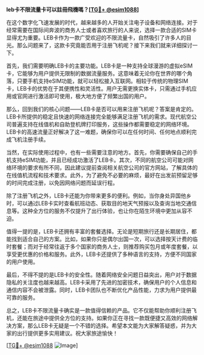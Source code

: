 **leb卡不限流量卡可以註冊飛機嗎？[[TG💪+ @esim1088](https://t.me/s/esim1088)]**

在这个数字化飞速发展的时代，越来越多的人开始关注电子设备和网络连接。对于经常需要在国际间奔波的商务人士或者喜欢旅行的人来说，选择一款合适的SIM卡显得尤为重要。LEB卡作为一款广受欢迎的不限流量卡，自然吸引了许多人的目光。那么问题来了，这款卡究竟能否用于注册飞机呢？接下来我们就来详细探讨一下。

首先，我们需要明确LEB卡的主要功能。LEB卡是一种支持全球漫游的虚拟eSIM卡，它能够为用户提供无限制的数据流量服务。这意味着无论你在世界的哪个角落，只要手机支持eSIM功能，就可以轻松接入互联网。相较于传统的物理SIM卡，LEB卡的优势在于其便携性和灵活性。用户无需更换实体卡，只需通过手机应用或官网进行激活即可使用，极大地方便了频繁出国的用户。

那么，回到我们的核心问题——LEB卡是否可以用来注册飞机呢？答案是肯定的。LEB卡所提供的稳定且快速的网络连接完全能够满足注册飞机的需求。现代航空公司普遍支持在线值机和自助登机牌打印服务，这些操作都需要稳定的网络环境。LEB卡的高速流量正好解决了这一难题，确保你可以在任何时间、任何地点顺利完成飞机注册手续。

当然，在实际使用过程中，也有一些需要注意的地方。首先，你需要确保自己的手机支持eSIM功能，并且已经成功激活了LEB卡。其次，不同的航空公司可能对网络环境的要求有所不同，因此建议提前查阅相关航空公司的官方网站，了解具体的在线值机流程和技术要求。此外，为了避免不必要的麻烦，最好在出发前预留足够的时间完成注册，以免因网络问题而延误行程。

除了注册飞机之外，LEB卡还能为你带来更多的便利。例如，当你身处异国他乡时，可以通过LEB卡实时查看航班动态、获取目的地天气预报以及查询当地交通信息等。这种全方位的服务不仅提升了出行体验，也让你在陌生环境中更加从容不迫。

值得一提的是，LEB卡还拥有丰富的套餐选择。无论是短期旅行还是长期居住，都能找到适合自己的方案。比如，如果你只是偶尔出国一次，可以选择按天计费的临时套餐；而对于经常往返于多个国家的商务人士，则推荐购买包月或年度套餐，以享受更优惠的价格和服务。此外，LEB卡还提供了多种语言的支持，方便不同国家的用户使用。

最后，不得不提的是LEB卡的安全性。随着网络安全问题日益突出，用户对于数据隐私的关注度也越来越高。LEB卡采用了先进的加密技术，确保用户的个人信息和通信内容不会被泄露。同时，LEB卡团队也不断优化产品性能，力求为用户提供最可靠的服务。

总之，LEB卡不限流量卡确实是一款值得信赖的产品。它不仅能帮助你顺利注册飞机，还能在旅途中提供全方位的支持。如果你正在寻找一款既便捷又高效的网络解决方案，那么LEB卡无疑是一个不错的选择。希望本文能为大家解答疑惑，并为大家的出行提供更多实用建议。祝大家旅途愉快！

[[TG💪+ @esim1088](https://t.me/s/esim1088) ![Image](https://i.postimg.cc/4NQfJmqS/Snipaste-2025-05-13-00-14-12.png)]